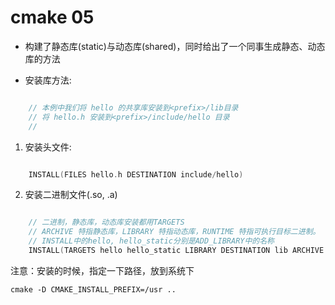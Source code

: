 # cmake 05

- 构建了静态库(static)与动态库(shared)，同时给出了一个同事生成静态、动态库的方法

- 安装库方法:

```cpp

    // 本例中我们将 hello 的共享库安装到<prefix>/lib目录
    // 将 hello.h 安装到<prefix>/include/hello 目录
    // 

```

1. 安装头文件:

```cpp

    INSTALL(FILES hello.h DESTINATION include/hello)

```
2. 安装二进制文件(.so, .a)
```cpp

    // 二进制，静态库，动态库安装都用TARGETS
    // ARCHIVE 特指静态库，LIBRARY 特指动态库，RUNTIME 特指可执行目标二进制。
    // INSTALL中的hello, hello_static分别是ADD_LIBRARY中的名称
    INSTALL(TARGETS hello hello_static LIBRARY DESTINATION lib ARCHIVE DESTINATION lib)

```
注意：安装的时候，指定一下路径，放到系统下

`cmake -D CMAKE_INSTALL_PREFIX=/usr ..`
